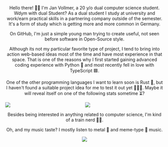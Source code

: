 <p align="center">
Hello there! 👋🏻
I'm Jan Vollmer, a 20 y/o dual computer science student. Wdym with dual Student? As a dual student I study at university and work/earn practical skills in a partnering company outside of the semester. It's a form of study which is getting more and more common in Germany.
</p>
<p align="center">
On GitHub, I'm just a simple young man trying to create useful, not seen before software in Open-Source style.
</p>
<p align="center">
Although its not my particular favorite type of project, I tend to bring into action web-based ideas most of the time and have most experience in that space.
That is one of the reasons why I first started gaining advanced coding experience with Python 🐍 and most recently fell in love with TypeScript 🟦.
</p>
<p align="center">
One of the other programming languages I want to learn soon is Rust 🦀, but I haven't found a suitable project idea for me to test it out yet 🤷🏻‍♂️.
Maybe it will reveal itself on one of the following stats sometime ⏳?
</p>
<p align="center">
<img align="left" src="https://github-readme-stats.kreyoo.vercel.app/api?username=jvllmr&theme=synthwave&count_private=true&bg_color=30,e96443,904e95&title_color=fff&text_color=fff">
<img align="center" src="https://github-readme-stats.kreyoo.vercel.app/api/top-langs/?username=jvllmr&theme=synthwave&bg_color=30,e96443,904e95&title_color=fff&count_private=true&text_color=fff">

</p>
<p align="center">
Besides being interested in anything related to computer science, I'm kind of a train nerd 🚂🤓.
</p>
<p align="center">
Oh, and my music taste? I mostly listen to metal 🎸 and meme-type 🤪 music.
</p>

<p align = "center">
 <a href="https://spotify-github-profile.vercel.app/api/view?uid=kreyoo&redirect=true"><img src="https://spotify-github-profile.vercel.app/api/view?uid=kreyoo&cover_image=true&theme=default&bar_color=2a9726&bar_color_cover=true)"/></a>
</p>


